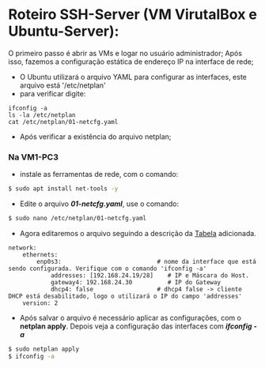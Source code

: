 # Roteiro SSH-Server (VM VirutalBox e Ubuntu-Server):


O primeiro passo é abrir as VMs e logar no usuário administrador;
Após isso, fazemos a configuração estática de endereço IP na interface de rede;

- O Ubuntu utilizará o arquivo YAML para configurar as interfaces, este arquivo está '/etc/netplan'
- para verificar digite:
```shell
ifconfig -a
ls -la /etc/netplan
cat /etc/netplan/01-netcfg.yaml
```
- Após verificar a existência do arquivo netplan;

### Na VM1-PC3

- instale as ferramentas de rede, com o comando:

```bash
$ sudo apt install net-tools -y
```
*  Edite o arquivo  ***01-netcfg.yaml***, use o comando:

```bash
$ sudo nano /etc/netplan/01-netcfg.yaml
```
*  Agora editaremos o arquivo seguindo a descrição da [Tabela](https://github.com/laurargs/RedeApolo/blob/main/Tabela.md) adicionada.
```
network:
    ethernets:
        enp0s3:                           # nome da interface que está sendo configurada. Verifique com o comando 'ifconfig -a'
            addresses: [192.168.24.19/28]    # IP e Máscara do Host.
            gateway4: 192.168.24.30          # IP do Gateway
            dhcp4: false                  # dhcp4 false -> cliente DHCP está desabilitado, logo o utilizará o IP do campo 'addresses'
    version: 2
```
*  Após salvar o arquivo é necessário aplicar as configurações, com o **netplan apply**. Depois veja a configuração das interfaces com ***ifconfig -a***

```bash
$ sudo netplan apply
$ ifconfig -a
```

